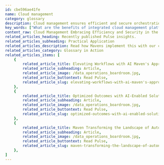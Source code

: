 ```yaml
---
id: cbe596ae41fe
name: Cloud management
category: glossary
description: Cloud management ensures efficient and secure orchestration of cloud infrastructure, offering benefits such as robust governance, automated resource management, enhanced security, and continuous optimization for improved business resilience and operational efficiency.
key_words: ["What are the benefits of integrated cloud management platforms for businesses?", "How does cloud management improve operational efficiency?", "What is the role of AI in optimizing cloud management processes?", "How does Maven Technologies ensure security in cloud management?", "What tools does Maven Technologies use for application performance management in the cloud?", "How can organizations achieve fault-tolerance and disaster recovery through cloud management?", "What is the importance of IT service management tools in cloud resource monitoring?", "How do cloud provisioning and optimization tools work in ICMP?", "What are the challenges of multi-cloud strategies without sufficient cloud management?", "How does Maven Technologies' ICMP offer superior visibility and control over cloud environments?"]
content_raw: Cloud Management Embracing Efficiency and Security in the Cloud Cloud management encapsulates the orchestration of cloud infrastructure using expertly designed tools, processes, and frameworks. This framework typically covers a range of functionalities including monitoring, notification, orchestration, configuration management, application performance management, and security management among others. Choosing effective cloud management services projects a myriad of benefits for organizations. Robust governance becomes a reality allowing for controlled cloud usage, improved visibility and enhanced service governance. Operational efficiency increases as automatic cloud resource management minimizes manual intervention. Crucially, an enhanced security and compliance posture is attainable through continuous monitoring and management to tackle cyber vulnerabilities and security threats head-on. Your organization will also enjoy the benefits of continuous optimization, improving resource allocation and budgeting while enhancing business resilience through a focus on availability, fault-tolerance, and disaster recovery. Why Choose our Cloud Management Platform? Most organizations today leverage multi-cloud strategies to augment resiliency, reduce costs, and prompt market-ready products and services for optimal customer experience. However, insufficient cloud management can impose serious challenges, including hidden costs and performance reliability issues. That's where Maven Technologies comes in. Our Integrated Cloud Management Platform (ICMP) promises superior visibility and control over multiple cloud environments, essentially becoming your integrated "single pane of glass". This unified integration layer, coupled with improved workflows and best practices, has shown to drastically increase operational efficiency, reduce total cost of ownership, and slash the time required to provision technical infrastructure. Key Features of Our ICMP Our ICMP equips you with cloud provisioning and optimization tools for efficient resource utilization and bespoke deployment blueprints. It ensures consistency in provisioning cloud resources, monitors ongoing performance, and provides application performance management tools for optimal reliability and responsiveness. Additionally, our ICMP comes includes IT service management (ITSM) tools to manage performance and reliability issues, as well as security and compliance tools to keep applications and data safe while meeting industry and government regulations. Look forward to easy integration with a variety of leading cloud service providers, a customized single user-interface dashboard, and pre-integration with ready blueprints to mitigate deployment time. Further, our ICMP's AI and machine learning capabilities offer proactive problem remediation and optimize operations for your business. Embrace Maven's state-of-the-art cloud management platform to unlock productivity and see the tangible business benefits of elite technologies implemented by our experienced professionals.
related_articles_heading: Recently published Pulse insights.
related_articles_subheading: Practical Application
related_articles_description: Read how Mavens implement this with our clients.
related_articles_category: Glossary in Action
related_articles_items: [
	{
		related_article_title: Elevating Workflows with AI Maven's Approach,
		related_article_subheading: Article,
		related_article_image: /data_operations_boardroom.jpg,
		related_article_buttontext: Read Pulse,
		related_article_slug: elevating-workflows-with-ai-maven's-approach
	},
	{
		related_article_title: Optimized Outcomes with AI-Enabled Solutions,
		related_article_subheading: Article,
		related_article_image: /data_operations_boardroom.jpg,
		related_article_buttontext: Read Pulse,
		related_article_slug: optimized-outcomes-with-ai-enabled-solutions
	},
	{
		related_article_title: Maven Transforming the Landscape of Autonomous Vehicles,
		related_article_subheading: Article,
		related_article_image: /data_operations_boardroom.jpg,
		related_article_buttontext: Read Pulse,
		related_article_slug: maven-transforming-the-landscape-of-autonomous-vehicles
	},
]
---
```


